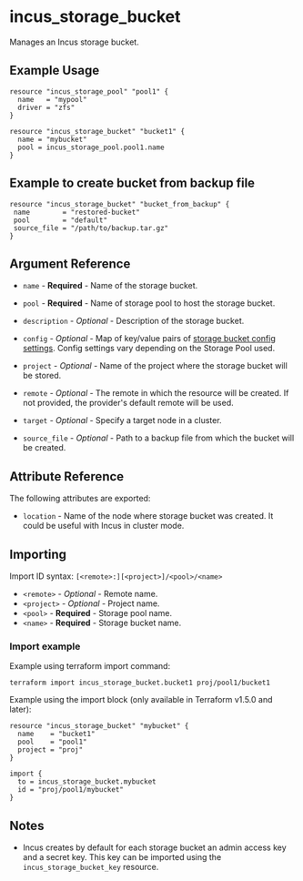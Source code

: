 # incus_storage_bucket

Manages an Incus storage bucket.

## Example Usage

```hcl
resource "incus_storage_pool" "pool1" {
  name   = "mypool"
  driver = "zfs"
}

resource "incus_storage_bucket" "bucket1" {
  name = "mybucket"
  pool = incus_storage_pool.pool1.name
}
```

## Example to create bucket from backup file 

```hcl
resource "incus_storage_bucket" "bucket_from_backup" {
 name        = "restored-bucket"
 pool        = "default"
 source_file = "/path/to/backup.tar.gz"
}
```

## Argument Reference

* `name` - **Required** - Name of the storage bucket.

* `pool` - **Required** - Name of storage pool to host the storage bucket.

* `description` - *Optional* - Description of the storage bucket.

* `config` - *Optional* - Map of key/value pairs of
  [storage bucket config settings](https://linuxcontainers.org/incus/docs/main/howto/storage_buckets/#configure-storage-bucket-settings).
  Config settings vary depending on the Storage Pool used.

* `project` - *Optional* - Name of the project where the storage bucket will be stored.

* `remote` - *Optional* - The remote in which the resource will be created. If
  not provided, the provider's default remote will be used.

* `target` - *Optional* - Specify a target node in a cluster.

* `source_file` - *Optional* - Path to a backup file from which the bucket will be created.


## Attribute Reference

The following attributes are exported:

* `location` - Name of the node where storage bucket was created. It could be useful with Incus in cluster mode.

## Importing

Import ID syntax: `[<remote>:][<project>]/<pool>/<name>`

* `<remote>` - *Optional* - Remote name.
* `<project>` - *Optional* - Project name.
* `<pool>` - **Required** - Storage pool name.
* `<name>` - **Required** - Storage bucket name.

### Import example

Example using terraform import command:

```shell
terraform import incus_storage_bucket.bucket1 proj/pool1/bucket1
```

Example using the import block (only available in Terraform v1.5.0 and later):

```hcl
resource "incus_storage_bucket" "mybucket" {
  name    = "bucket1"
  pool    = "pool1"
  project = "proj"
}

import {
  to = incus_storage_bucket.mybucket
  id = "proj/pool1/mybucket"
}
```

## Notes

* Incus creates by default for each storage bucket an admin access key 
	and a secret key. This key can be imported using the `incus_storage_bucket_key` resource.

